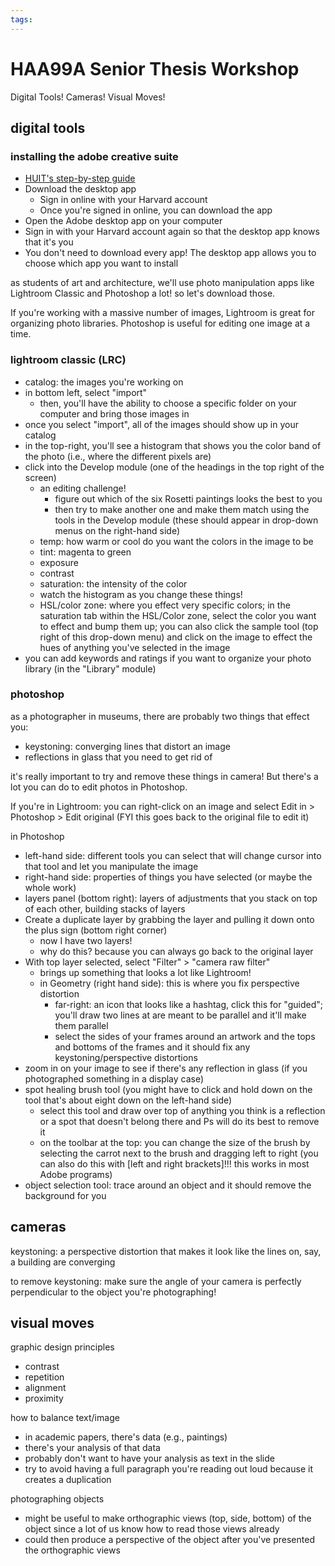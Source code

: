 ```yaml
---
tags:
---
```


# HAA99A Senior Thesis Workshop

Digital Tools!
Cameras!
Visual Moves!


## digital tools
### installing the adobe creative suite
* [HUIT's step-by-step guide](https://harvard.service-now.com/ithelp?id=kb_article&sys_id=6503754e47541190566cf147536d43f9)
* Download the desktop app
    * Sign in online with your Harvard account
    * Once you're signed in online, you can download the app
* Open the Adobe desktop app on your computer
* Sign in with your Harvard account again so that the desktop app knows that it's you
* You don't need to download every app! The desktop app allows you to choose which app you want to install

as students of art and architecture, we'll use photo manipulation apps like Lightroom Classic and Photoshop a lot! so let's download those.

If you're working with a massive number of images, Lightroom is great for organizing photo libraries. Photoshop is useful for editing one image at a time.

### lightroom classic (LRC)
* catalog: the images you're working on
* in bottom left, select "import"
    * then, you'll have the ability to choose a specific folder on your computer and bring those images in
* once you select "import", all of the images should show up in your catalog
* in the top-right, you'll see a histogram that shows you the color band of the photo (i.e., where the different pixels are)
* click into the Develop module (one of the headings in the top right of the screen)
    *  an editing challenge!
        *  figure out which of the six Rosetti paintings looks the best to you
        *  then try to make another one and make them match using the tools in the Develop module (these should appear in drop-down menus on the right-hand side)
    * temp: how warm or cool do you want the colors in the image to be
    * tint: magenta to green
    * exposure
    * contrast
    * saturation: the intensity of the color
    * watch the histogram as you change these things!
    * HSL/color zone: where you effect very specific colors; in the saturation tab within the HSL/Color zone, select the color you want to effect and bump them up; you can also click the sample tool (top right of this drop-down menu) and click on the image to effect the hues of anything you've selected in the image
* you can add keywords and ratings if you want to organize your photo library (in the "Library" module)

### photoshop 
as a photographer in museums, there are probably two things that effect you:
* keystoning: converging lines that distort an image 
* reflections in glass that you need to get rid of

it's really important to try and remove these things in camera! But there's a lot you can do to edit photos in Photoshop.

If you're in Lightroom: you can right-click on an image and select Edit in > Photoshop > Edit original (FYI this goes back to the original file to edit it)

in Photoshop
* left-hand side: different tools you can select that will change cursor into that tool and let you manipulate the image
* right-hand side: properties of things you have selected (or maybe the whole work)
* layers panel (bottom right): layers of adjustments that you stack on top of each other, building stacks of layers
* Create a duplicate layer by grabbing the layer and pulling it down onto the plus sign (bottom right corner)
    * now I have two layers!
    * why do this? because you can always go back to the original layer
* With top layer selected, select "Filter" > "camera raw filter"
    * brings up something that looks a lot like Lightroom!
    * in Geometry (right hand side): this is where you fix perspective distortion
        * far-right: an icon that looks like a hashtag, click this for "guided"; you'll draw two lines at are meant to be parallel and it'll make them parallel
        * select the sides of your frames around an artwork and the tops and bottoms of the frames and it should fix any keystoning/perspective distortions
* zoom in on your image to see if there's any reflection in glass (if you photographed something in a display case)
* spot healing brush tool (you might have to click and hold down on the tool that's about eight down on the left-hand side)
    * select this tool and draw over top of anything you think is a reflection or a spot that doesn't belong there and Ps will do its best to remove it
    * on the toolbar at the top: you can change the size of the brush by selecting the carrot next to the brush and dragging left to right (you can also do this with [left and right brackets]!!! this works in most Adobe programs)
* object selection tool: trace around an object and it should remove the background for you

## cameras

keystoning: a perspective distortion that makes it look like the lines on, say, a building are converging

to remove keystoning: make sure the angle of your camera is perfectly perpendicular to the object you're photographing!

## visual moves

graphic design principles
* contrast
* repetition
* alignment 
* proximity

how to balance text/image
* in academic papers, there's data (e.g., paintings)
* there's your analysis of that data
* probably don't want to have your analysis as text in the slide 
* try to avoid having a full paragraph you're reading out loud because it creates a duplication 

photographing objects
* might be useful to make orthographic views (top, side, bottom) of the object since a lot of us know how to read those views already
* could then produce a perspective of the object after you've presented the orthographic views